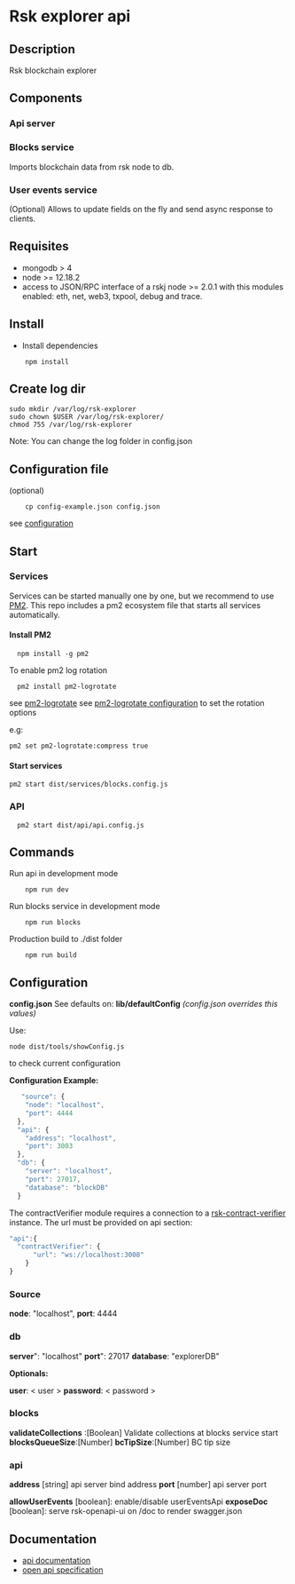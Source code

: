# Rsk explorer api

## Description
  
  Rsk blockchain explorer

## Components

### Api server

### Blocks service
  Imports blockchain data from rsk node to db.

### User events service
  (Optional)
 Allows to update fields on the fly and send async response to clients.

## Requisites

- mongodb > 4
- node >= 12.18.2
- access to JSON/RPC interface of a rskj node >= 2.0.1
  with this modules enabled: eth, net, web3, txpool, debug and trace.

## Install

- Install dependencies

``` shell
    npm install
  ```

## Create log dir

```shell
sudo mkdir /var/log/rsk-explorer
sudo chown $USER /var/log/rsk-explorer/
chmod 755 /var/log/rsk-explorer
```

Note: You can change the log folder in config.json

## Configuration file 
(optional)

``` shell
    cp config-example.json config.json
  ```

see [configuration](#configuration)


## Start

### Services

Services can be started manually one by one, but we recommend to use [PM2](https://github.com/Unitech/pm2).
This repo includes a pm2 ecosystem file that starts all services automatically.

#### Install PM2

``` shell
  npm install -g pm2
```

To enable pm2 log rotation

``` shell
  pm2 install pm2-logrotate
```

see [pm2-logrotate](https://pm2.keymetrics.io/docs/usage/log-management/#pm2-logrotate-module)
see [pm2-logrotate configuration](https://github.com/keymetrics/pm2-logrotate#configure) to set the rotation options

e.g:

```shell
pm2 set pm2-logrotate:compress true
```

#### Start services

```shell
pm2 start dist/services/blocks.config.js
```

### API

``` shell
  pm2 start dist/api/api.config.js
```

## Commands

Run api in development mode

``` shell
    npm run dev
  ```

Run blocks service in development mode

``` shell
    npm run blocks
  ```

Production build to ./dist folder

``` shell
    npm run build
  ```

## Configuration
  
  **config.json**
  See defaults on: **lib/defaultConfig**
  *(config.json overrides this values)*

  Use:
  
  ```shell
  node dist/tools/showConfig.js
  ```

  to check current configuration
  
**Configuration Example:**

``` javascript
   "source": {
    "node": "localhost",
    "port": 4444
  },
  "api": {
    "address": "localhost",
    "port": 3003
  },
  "db": {
    "server": "localhost",
    "port": 27017,
    "database": "blockDB"
  }

  ```

The contractVerifier module requires a connection to a [rsk-contract-verifier](https://github.com/rsksmart/rsk-contract-verifier)
instance. The url must be provided on api section:

```javascript
"api":{
  "contractVerifier": {
      "url": "ws://localhost:3008"
    }
}

```

### Source

  **node**: "localhost",
  **port**: 4444

### db

  **server**": "localhost"
  **port**": 27017
  **database**: "explorerDB"

**Optionals:**

  **user**: < user >
  **password**: < password >

### blocks
  
  **validateCollections** :[Boolean] Validate collections at blocks service start
  **blocksQueueSize**:[Number]
  **bcTipSize**:[Number] BC tip size

### api
  **address** [string] api server bind address
  **port**  [number] api server port

  **allowUserEvents** [boolean]: enable/disable userEventsApi
  **exposeDoc** [boolean]: serve rsk-openapi-ui on /doc to render swagger.json

## Documentation
  
 - [api documentation](doc/api.md)
 - [open api specification](public/swagger.json)
